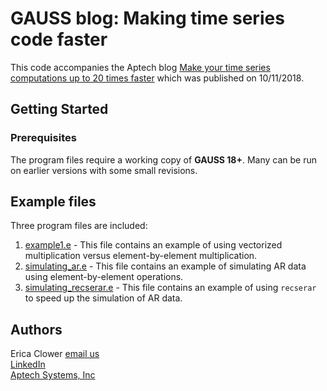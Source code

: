 # GAUSS blog: Making time series code faster
This code accompanies the Aptech blog [Make your time series computations up to 20 times faster](https://www.aptech.com/blog/make-your-time-series-computations-up-to-20-times-faster/) which was published on 10/11/2018.

## Getting Started
### Prerequisites
The program files require a working copy of **GAUSS 18+**. Many can be run on earlier versions with some small revisions.

## Example files
Three program files are included:
1. [example1.e](example1.e) - This file contains an example of using vectorized multiplication versus element-by-element multiplication.
2. [simulating_ar.e](simulating_ar.e) - This file contains an example of simulating AR data using element-by-element operations.
3. [simulating_recserar.e](simulating_recserar.e) - This file contains an example of using `recserar` to speed up the simulation of AR data.

## Authors
Erica Clower 
[email us](mailto:eclower@aptech.com)  
[LinkedIn](https://linkedin.com/in/ericaclower)  
[Aptech Systems, Inc](https://www.aptech.com/)
